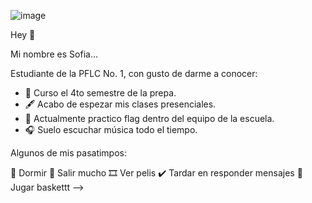 
![image](https://user-images.githubusercontent.com/99903725/154792344-883dec44-bc50-4ab0-ade5-d192ac8cc87e.png)



Hey 👋 

Mi nombre es Sofia...

Estudiante de la PFLC No. 1, con gusto de darme a conocer:

- 🏢 Curso el 4to semestre de la prepa.
- 🖋 Acabo de espezar mis clases presenciales.
- 🏈 Actualmente practico flag dentro del equipo de la escuela.
- 🎧 Suelo escuchar música todo el tiempo.


Algunos de mis pasatimpos:
   
   🦥 Dormir
     🚕 Salir mucho
       🎞 Ver pelis
         ✔ Tardar en responder mensajes
           🏀 Jugar baskettt
--> 
